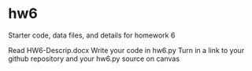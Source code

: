 # hw6
Starter code, data files, and details for homework 6

Read HW6-Descrip.docx
Write your code in hw6.py
Turn in a link to your github repository and your hw6.py source on canvas
